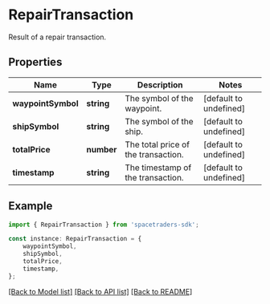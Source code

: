 # RepairTransaction

Result of a repair transaction.

## Properties

Name | Type | Description | Notes
------------ | ------------- | ------------- | -------------
**waypointSymbol** | **string** | The symbol of the waypoint. | [default to undefined]
**shipSymbol** | **string** | The symbol of the ship. | [default to undefined]
**totalPrice** | **number** | The total price of the transaction. | [default to undefined]
**timestamp** | **string** | The timestamp of the transaction. | [default to undefined]

## Example

```typescript
import { RepairTransaction } from 'spacetraders-sdk';

const instance: RepairTransaction = {
    waypointSymbol,
    shipSymbol,
    totalPrice,
    timestamp,
};
```

[[Back to Model list]](../README.md#documentation-for-models) [[Back to API list]](../README.md#documentation-for-api-endpoints) [[Back to README]](../README.md)
